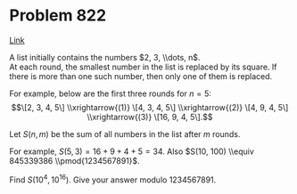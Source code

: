 # Problem 822

[Link](https://projecteuler.net/problem=822)

A list initially contains the numbers $2, 3, \\dots, n$.  
At each round, the smallest number in the list is replaced by its square. If there is more than one such number, then only one of them is replaced. 

For example, below are the first three rounds for $n = 5$: $$\[2, 3, 4, 5\] \\xrightarrow{(1)} \[4, 3, 4, 5\] \\xrightarrow{(2)} \[4, 9, 4, 5\] \\xrightarrow{(3)} \[16, 9, 4, 5\].$$ 

Let $S(n, m)$ be the sum of all numbers in the list after $m$ rounds.  
  
For example, $S(5, 3) = 16 + 9 + 4 + 5 = 34$. Also $S(10, 100) \\equiv 845339386 \\pmod{1234567891}$. 

Find $S(10^4, 10^{16})$. Give your answer modulo $1234567891$.
